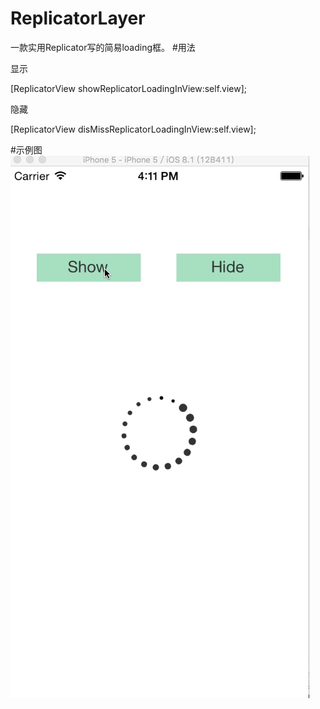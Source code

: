 # ReplicatorLayer
一款实用Replicator写的简易loading框。
#用法

显示

[ReplicatorView showReplicatorLoadingInView:self.view];

隐藏

[ReplicatorView disMissReplicatorLoadingInView:self.view];

#示例图
![image](https://github.com/Cherishforever/ReplicatorLayer/raw/master/ReplicatorHUD.gif)
